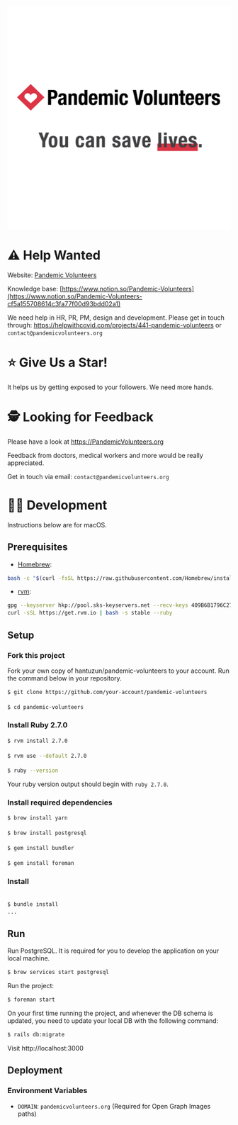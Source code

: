 <div align="center" style="object-fit: contain">
    <img src="./app/assets/images/opengraph/image.png"/>
</div>

# ⚠️ Help Wanted
Website: [Pandemic Volunteers](https://pandemicvolunteers.org)

Knowledge base: [https://www.notion.so/Pandemic-Volunteers](https://www.notion.so/Pandemic-Volunteers-cf5a155708614c3fa77f00d93bdd02a1)

We need help in HR, PR, PM, design and development. Please get in touch through: https://helpwithcovid.com/projects/441-pandemic-volunteers or `contact@pandemicvolunteers.org`

# ⭐ Give Us a Star!
It helps us by getting exposed to your followers. We need more hands.

# 🕵️ Looking for Feedback

Please have a look at https://PandemicVolunteers.org

Feedback from doctors, medical workers and more would be really appreciated.

Get in touch via email: `contact@pandemicvolunteers.org`

# 👩‍💻 Development

Instructions below are for macOS.

## Prerequisites

* [Homebrew](https://brew.sh/):

```sh
bash -c "$(curl -fsSL https://raw.githubusercontent.com/Homebrew/install/master/install.sh)"
```

* [rvm](https://rvm.io/rvm/install):

```sh
gpg --keyserver hkp://pool.sks-keyservers.net --recv-keys 409B6B1796C275462A1703113804BB82D39DC0E3 7D2BAF1CF37B13E2069D6956105BD0E739499BDB
curl -sSL https://get.rvm.io | bash -s stable --ruby
```

## Setup

### Fork this project

Fork your own copy of hantuzun/pandemic-volunteers to your account.
Run the command below in your repository.

```sh
$ git clone https://github.com/your-account/pandemic-volunteers

$ cd pandemic-volunteers
```

### Install Ruby 2.7.0

```sh
$ rvm install 2.7.0

$ rvm use --default 2.7.0

$ ruby --version
```

Your ruby version output should begin with `ruby 2.7.0`.


### Install required dependencies

```sh
$ brew install yarn

$ brew install postgresql

$ gem install bundler

$ gem install foreman
```

### Install 

```sh

$ bundle install
...
```

## Run

Run PostgreSQL. It is required for you to develop the application on your local machine.

```sh
$ brew services start postgresql
```

Run the project:

```sh
$ foreman start
```

On your first time running the project, and whenever the DB schema is updated, you need to update your local DB with the following command:

```sh
$ rails db:migrate
```

Visit http://localhost:3000


## Deployment

### Environment Variables

 * `DOMAIN`: `pandemicvolunteers.org` (Required for Open Graph Images paths)
